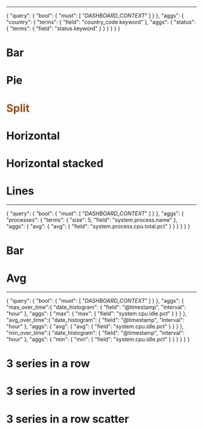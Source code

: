-------

{
 "query": {
  "bool": {
   "must": [
     "_DASHBOARD_CONTEXT_"
   ]
  }
 },
 "aggs": {
    "country": {
      "terms": {
        "field": "country_code.keyword"
      },
      "aggs": {
        "status": {
          "terms": {
            "field": "status.keyword"
          }
        }
      }
    }
  }
}

<h1>Bar</h1>
<chart series="country:bar"></chart> 
<h1>Pie</h1>
<chart series="country:pie"></chart> 
<h1 style="color:#9B4F16;">Split</h1>
<chart series="country:bar" split="status"></chart> 
<h1>Horizontal</h1>
<chart series="country:bar" split="status" horizontal></chart> 
<h1>Horizontal stacked</h1>
<chart series="country:bar" split="status" horizontal stack></chart> 
<h1>Lines</h1>
<chart series="country:line" split="status"></chart> 

------

{
 "query": {
  "bool": {
   "must": [
     "_DASHBOARD_CONTEXT_"
   ]
  }
 },
 "aggs": {
    "processes": {
      "terms": {
        "size": 5,
        "field": "system.process.name"
      },
      "aggs": {
        "avg": {
          "avg": {
            "field": "system.process.cpu.total.pct"
          }
        }
      }
    }
  }
}

<h1>Bar</h1>
<chart series="processes:bar"></chart> 

<h1>Avg</h1>
<chart series="processes:bar" values="avg"></chart> 

----------------

{
 "query": {
  "bool": {
   "must": [
     "_DASHBOARD_CONTEXT_"
   ]
  }
 },
 "aggs": {
    "max_over_time":{
      "date_histogram": {
        "field": "@timestamp",
        "interval": "hour"
      },
      "aggs": {
        "max": { 
          "max": {
            "field": "system.cpu.idle.pct"
          }
        }
      }
    },
    "avg_over_time":{
      "date_histogram": {
        "field": "@timestamp",
        "interval": "hour"
      },
      "aggs": {
        "avg": { 
          "avg": {
            "field": "system.cpu.idle.pct"
          }
        }
      }
    },
    "min_over_time":{
      "date_histogram": {
        "field": "@timestamp",
        "interval": "hour"
      },
      "aggs": {
        "min": {
          "min": {
            "field": "system.cpu.idle.pct"
          }
        }
      }
    }
  }
}


<h1>3 series in a row</h1>
<chart series="max_over_time:bar,avg_over_time:line,min_over_time:bar" values="max,avg,min"></chart> 

<h1>3 series in a row inverted</h1>
<chart series="max_over_time:line,avg_over_time:bar,min_over_time:line" values="max,avg,min"></chart> 

<h1>3 series in a row scatter</h1>
<chart series="max_over_time:scatter,avg_over_time:line,min_over_time:scatter" values="max,avg,min"></chart> 